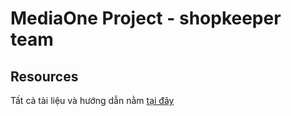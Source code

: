 # MediaOne Project - shopkeeper team
## Resources
Tất cả tài liệu và hướng dẫn nằm [tại đây](https://husteduvn-my.sharepoint.com/:f:/g/personal/linh_tpm200352_sis_hust_edu_vn/Eu35eKm_rilFo1JaAtA0L-8BASTReqDIyjv-qQdpWbNH2Q?e=SCYXye)
